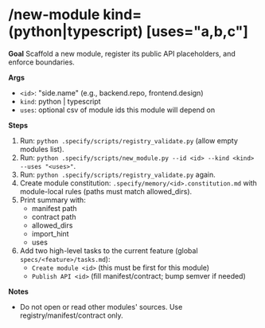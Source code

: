 # /new-module <id> kind=(python|typescript) [uses="a,b,c"]

**Goal**
Scaffold a new module, register its public API placeholders, and enforce boundaries.

**Args**
- `<id>`: "side.name" (e.g., backend.repo, frontend.design)
- `kind`: python | typescript
- `uses`: optional csv of module ids this module will depend on

**Steps**
1) Run: `python .specify/scripts/registry_validate.py` (allow empty modules list).
2) Run: `python .specify/scripts/new_module.py --id <id> --kind <kind> --uses "<uses>"`.
3) Run: `python .specify/scripts/registry_validate.py` again.
4) Create module constitution: `.specify/memory/<id>.constitution.md` with module-local rules (paths must match allowed_dirs).
5) Print summary with:
   - manifest path
   - contract path
   - allowed_dirs
   - import_hint
   - uses
6) Add two high-level tasks to the current feature (global `specs/<feature>/tasks.md`):
   - `Create module <id>` (this must be first for this module)
   - `Publish API <id>` (fill manifest/contract; bump semver if needed)

**Notes**
- Do not open or read other modules' sources. Use registry/manifest/contract only.
